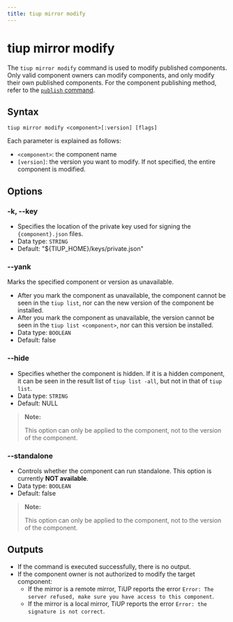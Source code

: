 ```yaml
---
title: tiup mirror modify
---
```


# tiup mirror modify

The `tiup mirror modify` command is used to modify published components. Only valid component owners can modify components, and only modify their own published components. For the component publishing method, refer to the [`publish` command](/tiup/tiup-command-mirror-publish.md).

## Syntax

```shell
tiup mirror modify <component>[:version] [flags]
```

Each parameter is explained as follows:

- `<component>`: the component name
- `[version]`: the version you want to modify. If not specified, the entire component is modified.

## Options

### -k, --key

- Specifies the location of the private key used for signing the `{component}.json` files.
- Data type: `STRING`
- Default: "${TIUP_HOME}/keys/private.json"

### --yank

Marks the specified component or version as unavailable.

- After you mark the component as unavailable, the component cannot be seen in the  `tiup list`, nor can the new version of the component be installed.
- After you mark the component as unavailable, the version cannot be seen in the `tiup list <component>`, nor can this version be installed.
- Data type: `BOOLEAN`
- Default: false

### --hide

- Specifies whether the component is hidden. If it is a hidden component, it can be seen in the result list of `tiup list -all`, but not in that of `tiup list`.
- Data type: `STRING`
- Default: NULL

> **Note:**
>
> This option can only be applied to the component, not to the version of the component.

### --standalone

- Controls whether the component can run standalone. This option is currently **NOT available**.
- Data type: `BOOLEAN`
- Default: false

> **Note:**
>
> This option can only be applied to the component, not to the version of the component.

## Outputs

- If the command is executed successfully, there is no output.
- If the component owner is not authorized to modify the target component:
    - If the mirror is a remote mirror, TiUP reports the error `Error: The server refused, make sure you have access to this component`.
    - If the mirror is a local mirror, TiUP reports the error `Error: the signature is not correct`.
